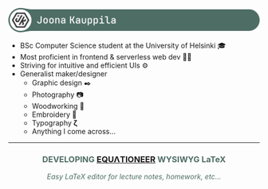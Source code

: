 ![Joona Kauppila](./banner.png)

- BSc Computer Science student at the University of Helsinki :mortar_board:
- Most proficient in frontend & serverless web dev 👨‍💻
- Striving for intuitive and efficient UIs ⚙️
- Generalist maker/designer
  - Graphic design ✒️
  - Photography 📷
  - Woodworking 🔨
  - Embroidery 🧵
  - Typography **ζ**
  - Anything I come across...

**<hr>**
**<h3 style="text-align: center; color:#4E6D65;">DEVELOPING [**EQUΛTIONEER**](https://github.com/Jokauppi/Equationeer) WYSIWYG LaTeX</h3>**
_<p style="text-align: center; color:#4E6D65;">Easy LaTeX editor for lecture notes, homework, etc...</p>_
